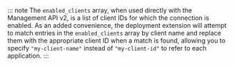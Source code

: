 ::: note
The `enabled_clients` array, when used directly with the Management API v2, is a list of client IDs for which the connection is enabled. As an added convenience, the deployment extension will attempt to match entries in the `enabled_clients` array by client name and replace them with the appropriate client ID when a match is found, allowing you to specify `"my-client-name"` instead of `"my-client-id"` to refer to each application.
:::